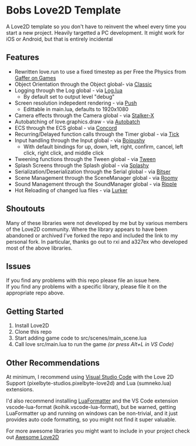 # Bobs Love2D Template
A Love2D template so you don't have to reinvent the wheel every time you start a new project. Heavily targetted a PC development.  It might work for iOS or Android, but that is entirely incidental

## Features
* Rewritten love.run to use a fixed timestep as per Free the Physics from [Gaffer on Games](https://www.gafferongames.com/post/fix_your_timestep/) 
* Object Orientation through the Object global- via [Classic](https://github.com/BobG1983/classic)
* Logging through the Log global - via [Log.lua](https://github.com/BobG1983/log.lua)
  * By default set to output level "debug"
* Screen resolution indepedent rendering - via [Push](https://github.com/BobG1983/push)
  * Edittable in main.lua, defaults to 1920x1080
* Camera effects through the Camera global - via [Stalker-X](https://github.com/BobG1983/STALKER-X)
* Autobatching of love.graphics.draw - via [Autobatch](https://github.com/BobG1983/autobatch)
* ECS through the ECS global - via [Concord](https://github.com/Tjakka5/Concord)
* Recurring/Delayed function calls through the Timer global - via [Tick](https://github.com/BobG1983/tick)
* Input handling through the Input global - via [Boipushy](https://github.com/BobG1983/boipushy)
  * With default bindings for up, down, left, right, confirm, cancel, left click, right click, and middle click
* Tweening functions through the Tween global - via [Tween](https://github.com/BobG1983/tween.lua)
* Splash Screens through the Splash global - via [Splashy](https://github.com/BobG1983/splashy)
* Serialization/Deserialization through the Serial global - via [Bitser](https://github.com/gvx/bitser)
* Scene Management through the SceneManager global - via [Roomy](https://github.com/tesselode/roomy)
* Sound Management through the SoundManager global - via [Ripple](https://github.com/tesselode/ripple)
* Hot Reloading of changed lua files - via [Lurker](https://github.com/rxi/lurker)

## Shoutouts
Many of these libraries were not developed by me but by various members of the Love2D community.  Where the library appears to have been abandoned or archived I've forked the repo and included the link to my personal fork.  In particular, thanks go out to rxi and a327ex who developed most of the above libraries.


## Issues
If you find any problems with this repo please file an issue here.  
If you find any problems with a specific library, please file it on the appropriate repo above.

## Getting Started
1. Install Love2D
2. Clone this repo
3. Start adding game code to src/scenes/main_scene.lua
4. Call love src/main.lua to run the game _(or press Alt+L in VS Code)_

## Other Recommendations

At minimum, I recommend using [Visual Studio Code](https://code.visualstudio.com/) with the Love 2D Support (pixelbyte-studios.pixelbyte-love2d) and Lua (sumneko.lua) extensions.  

I'd also recommend installing [LuaFormatter](https://github.com/Koihik/LuaFormatter) and the VS Code extension vscode-lua-format (koihik.vscode-lua-format), but be warned, getting LuaFormatter up and running on windows can be non-trivial, and it just provides auto code formatting, so you might not find it super valuable.

For more awesome libraries you might want to include in your project check out [Awesome Love2D](https://github.com/love2d-community/awesome-love2d#input)